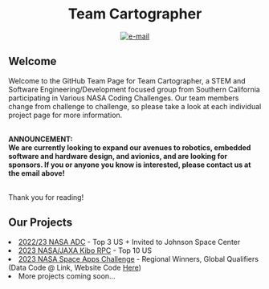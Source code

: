 <div align=center> 
<h1><b>Team Cartographer</b></h1>
  <p align=center>
    <a href="mailto:ADCTeamCartographer@gmail.com"><img src="https://img.shields.io/badge/contact-adcteamcartographer@gmail.com-E1306C" alt="e-mail"></a>
</div>

## Welcome
Welcome to the GitHub Team Page for Team Cartographer, a STEM and Software Engineering/Development focused group from Southern California participating in Various NASA Coding Challenges. Our team members change from challenge to challenge, so please take a look at each individual project page for more information.<br><br>

<b>ANNOUNCEMENT:</b><br>
<b>We are currently looking to expand our avenues to robotics, embedded software and hardware design, and avionics, and are looking for sponsors. If you or anyone you know is interested, please contact us at the email above! </b> <br><br>

Thank you for reading!

## Our Projects
<li> <a href="https://github.com/Team-Cartographer/cartographerADC23">2022/23 NASA ADC</a> - Top 3 US + Invited to Johnson Space Center</li>
<li> <a href="https://github.com/Team-Cartographer/Kibo-RPC">2023 NASA/JAXA Kibo RPC</a> - Top 10 US </li>
<li> <a href=https://github.com/Team-Cartographer/Space-Apps-2023-Data>2023 NASA Space Apps Challenge</a> - Regional Winners, Global Qualifiers (Data Code @ Link, Website Code <a href="https://github.com/SuleymanEfe/space-apps-website">Here</a>)</li>
<li>More projects coming soon...</li>
